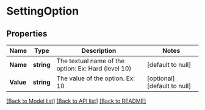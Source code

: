 # SettingOption

## Properties
Name | Type | Description | Notes
------------ | ------------- | ------------- | -------------
**Name** | **string** | The textual name of the option: Ex: Hard (level 10) | [default to null]
**Value** | **string** | The value of the option. Ex: 10 | [optional] [default to null]

[[Back to Model list]](../README.md#documentation-for-models) [[Back to API list]](../README.md#documentation-for-api-endpoints) [[Back to README]](../README.md)


